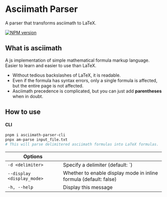 # Asciimath Parser

A parser that transforms asciimath to LaTeX.

[![NPM version](https://img.shields.io/npm/v/asciimath-parser?color=a1b858&label=npm)](https://www.npmjs.com/package/asciimath-parser)

## What is asciimath

A js implementation of simple mathematical formula markup language. Easier to learn and easier to use than LaTeX.

- Without tedious backslashes of LaTeX, it is readable.
- Even if the formula has syntax errors, only a single formula is affected, but the entire page is not affected.
- Asciimath precedence is complicated, but you can just add **parentheses** when in doubt.

## How to use

#### CLI

```sh
pnpm i asciimath-parser-cli
pnpx am-parse input_file.txt
# This will parse delimitered asciimath formulas into LaTeX formulas.
```

| Options  |        | 
|----------|--------|
| `-d <delimiter>`           | Specify a delimiter (default: `) |
| `--display <display_mode>` | Whether to enable display mode in inline formula (default: false) |
| `-h, --help`               |    Display this message |
